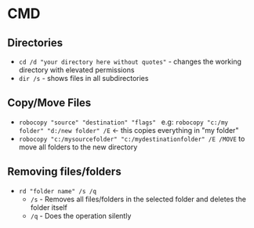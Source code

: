 # CMD 

## Directories

- `cd /d "your directory here without quotes"` - changes the working directory with elevated permissions
- `dir /s` - shows files in all subdirectories

## Copy/Move Files

- `robocopy "source" "destination" "flags" ` e.g: `robocopy "c:/my folder" "d:/new folder" /E` <- this copies everything in "my folder" 
- `robocopy "c:/mysourcefolder" "c:/mydestinationfolder" /E /MOVE` to move all folders to the new directory

## Removing files/folders

- `rd "folder name" /s /q` 
  - `/s` - Removes all files/folders in the selected folder and deletes the folder itself
  - `/q` - Does the operation silently

